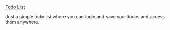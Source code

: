 

 [Todo List](https://notemytodo.netlify.app)
 
  Just a simple todo list where you can login and save your todos and access them anywhere.
